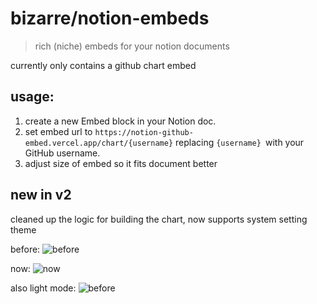 # bizarre/notion-embeds

> rich (niche) embeds for your notion documents

currently only contains a github chart embed

## usage:
1. create a new Embed block in your Notion doc.
2. set embed url to `https://notion-github-embed.vercel.app/chart/{username}` replacing `{username} `with your GitHub username.
3. adjust size of embed so it fits document better

## new in v2

cleaned up the logic for building the chart, now supports system setting theme

before:
![before](https://i.imgur.com/KCtayAP.png)

now:
![now](https://i.imgur.com/JMXvJqq.png)

also light mode:
![before](https://i.imgur.com/c3XZHkx.png)
